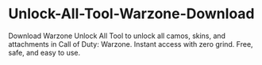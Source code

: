# Unlock-All-Tool-Warzone-Download
Download Warzone Unlock All Tool to unlock all camos, skins, and attachments in Call of Duty: Warzone. Instant access with zero grind. Free, safe, and easy to use.
